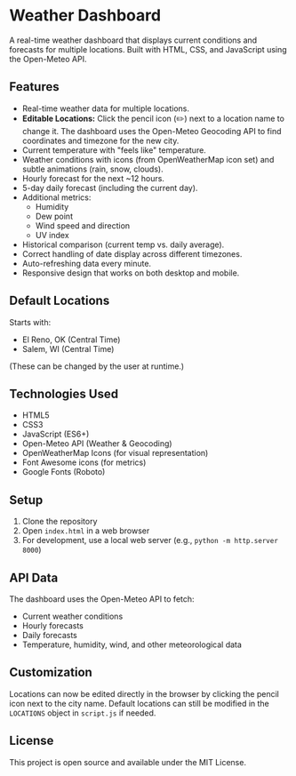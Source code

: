 # Weather Dashboard

A real-time weather dashboard that displays current conditions and forecasts for multiple locations. Built with HTML, CSS, and JavaScript using the Open-Meteo API.

## Features

- Real-time weather data for multiple locations.
- **Editable Locations:** Click the pencil icon (✏️) next to a location name to change it. The dashboard uses the Open-Meteo Geocoding API to find coordinates and timezone for the new city.
- Current temperature with "feels like" temperature.
- Weather conditions with icons (from OpenWeatherMap icon set) and subtle animations (rain, snow, clouds).
- Hourly forecast for the next ~12 hours.
- 5-day daily forecast (including the current day).
- Additional metrics:
  - Humidity
  - Dew point
  - Wind speed and direction
  - UV index
- Historical comparison (current temp vs. daily average).
- Correct handling of date display across different timezones.
- Auto-refreshing data every minute.
- Responsive design that works on both desktop and mobile.

## Default Locations

Starts with:
- El Reno, OK (Central Time)
- Salem, WI (Central Time)

(These can be changed by the user at runtime.)

## Technologies Used

- HTML5
- CSS3
- JavaScript (ES6+)
- Open-Meteo API (Weather & Geocoding)
- OpenWeatherMap Icons (for visual representation)
- Font Awesome icons (for metrics)
- Google Fonts (Roboto)

## Setup

1. Clone the repository
2. Open `index.html` in a web browser
3. For development, use a local web server (e.g., `python -m http.server 8000`)

## API Data

The dashboard uses the Open-Meteo API to fetch:
- Current weather conditions
- Hourly forecasts
- Daily forecasts
- Temperature, humidity, wind, and other meteorological data

## Customization

Locations can now be edited directly in the browser by clicking the pencil icon next to the city name. Default locations can still be modified in the `LOCATIONS` object in `script.js` if needed.

## License

This project is open source and available under the MIT License. 
